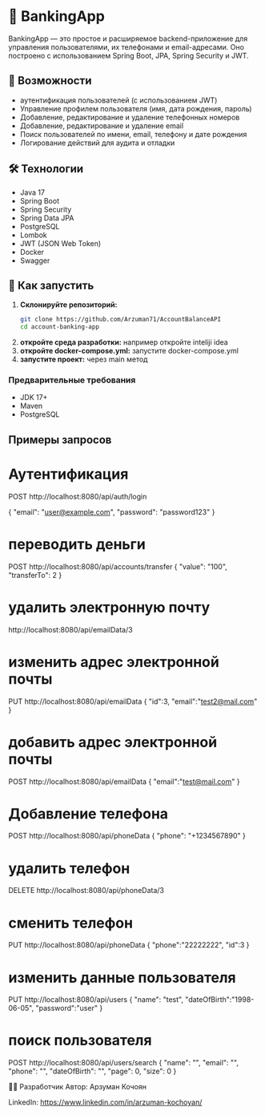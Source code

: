 # 🏦 BankingApp

BankingApp — это простое и расширяемое backend-приложение для управления пользователями, их телефонами и email-адресами.
Оно построено с использованием Spring Boot, JPA, Spring Security и JWT.

## 🚀 Возможности

- аутентификация пользователей (с использованием JWT)
- Управление профилем пользователя (имя, дата рождения, пароль)
- Добавление, редактирование и удаление телефонных номеров
- Добавление, редактирование и удаление email
- Поиск пользователей по имени, email, телефону и дате рождения
- Логирование действий для аудита и отладки

## 🛠️ Технологии

- Java 17
- Spring Boot
- Spring Security
- Spring Data JPA
- PostgreSQL
- Lombok
- JWT (JSON Web Token)
- Docker
- Swagger

## 🚀 Как запустить

1. **Склонируйте репозиторий:**
   ```bash
   git clone https://github.com/Arzuman71/AccountBalanceAPI
   cd account-banking-app
1. **откройте среда разработки:**
   например откройте inteliji idea
2. **откройте docker-compose.yml:**
   запустите docker-compose.yml
3.  **запустите проект:**
    через main метод
### Предварительные требования

- JDK 17+
- Maven
- PostgreSQL

## Примеры запросов
# Аутентификация
POST http://localhost:8080/api/auth/login

{
"email": "user@example.com",
"password": "password123"
}

# переводить деньги
POST http://localhost:8080/api/accounts/transfer
{
"value": "100",
"transferTo": 2
}

# удалить электронную почту
http://localhost:8080/api/emailData/3

# изменить адрес электронной почты
PUT http://localhost:8080/api/emailData
{
"id":3,
"email":"test2@mail.com"
}

# добавить адрес электронной почты
POST http://localhost:8080/api/emailData
{
"email":"test@mail.com"
}

# Добавление телефона
POST  http://localhost:8080/api/phoneData
{
"phone": "+1234567890"
}

# удалить телефон
DELETE http://localhost:8080/api/phoneData/3

# сменить телефон
PUT http://localhost:8080/api/phoneData
{
"phone":"22222222",
"id":3
}

# изменить данные пользователя
PUT http://localhost:8080/api/users
{
"name": "test",
"dateOfBirth":"1998-06-05",
"password":"user"
}
# поиск пользователя
POST http://localhost:8080/api/users/search
{
"name": "",
"email": "",
"phone": "",
"dateOfBirth": "",
"page": 0,
"size": 0
}









👨‍💻 Разработчик
Автор: Арзуман Кочоян

LinkedIn: https://www.linkedin.com/in/arzuman-kochoyan/